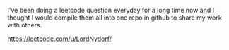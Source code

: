 I've been doing a leetcode question everyday for a long time now and I thought I would compile them all into one repo in github to share my work with others.

https://leetcode.com/u/LordNydorf/
